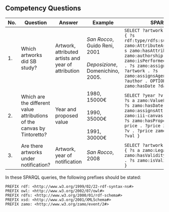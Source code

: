 ## Competency Questions

| No. | Question | Answer  | Example                                       | SPARQL |
|-----|-------------------------------------------------------------|-------------------------------------------------------------|--------------------------------------------------------------|--------------------------------------------------------------------------------------------------------------------------------------------------------------------------------------------------------------------|
| 1.  | Which artworks did SB study?  | Artwork, attributed artists and year of attribution | <i>San Rocco</i>, Guido Reni, 2001 <br><br> <i>Deposizione</i>, Domenichino, 2005. | ``` SELECT ?artwork ?date WHERE { ?s rdf:type/rdfs:subClassOf* zamo:AttributeAssignment . ?s zamo:hasAttributeType zamo:authorship . ?s zamo:isPerformedBy zamo:i-SB . ?s zamo:assignsAttributeTo ?artwork . ?s zamo:assignsAgentAsAttribute ?author . OPTIONAL {?s zamo:hasDate ?date}} ``` |
| 2.  | Which are the different value attributions of the canvas by Tintoretto? | Year and proposed value  | 1980, 15000€ <br><br> 1990, 35000€ <br><br> 1991, 30000€                     | ``` SELECT ?year ?v ?val WHERE { ?s a zamo:ValueProposition . ?s zamo:hasDate ?year . ?s zamo:assignsAttributeTo zamo:iii-canvas-tintoretto.  ?s zamo:hasProposedPrice ?price . ?price zamo:hasValue ?v . ?price zamo:hasCurrency ?val }  ``` |
| 3.  | Are there artworks under notification? | Artwork, year of notification  | <i>San Rocco</i>, 2008 | ```SELECT ?artwork ?year WHERE { ?s a zamo:LegalNotice . ?s zamo:hasValidityOn ?artwork . ?s zamo:isValidFrom ?year  } ```  |

In these SPARQL queries, the following prefixes should be stated:
```
PREFIX rdf: <http://www.w3.org/1999/02/22-rdf-syntax-ns#>
PREFIX owl: <http://www.w3.org/2002/07/owl#>
PREFIX rdfs: <http://www.w3.org/2000/01/rdf-schema#>
PREFIX xsd: <http://www.w3.org/2001/XMLSchema#>
PREFIX zamo: <http://www.w3.org/zamo/event/2#>
```